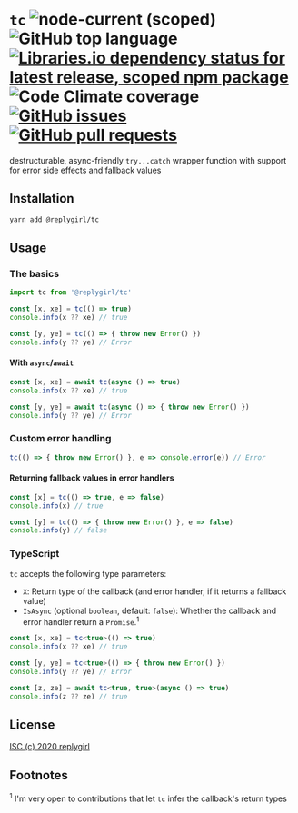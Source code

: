 # `tc` ![node-current (scoped)](https://img.shields.io/node/v/@replygirl/tc?style=flat-square) ![GitHub top language](https://img.shields.io/github/languages/top/replygirl/tc?style=flat-square) [![Libraries.io dependency status for latest release, scoped npm package](https://img.shields.io/librariesio/release/npm/@replygirl/tc?style=flat-square)](https://libraries.io/npm/@replygirl%2Ftc) ![Code Climate coverage](https://img.shields.io/codeclimate/coverage/replygirl/tc?style=flat-square) [![GitHub issues](https://img.shields.io/github/issues/replygirl/tc?style=flat-square)](https://github.com/replygirl/tc/issues) [![GitHub pull requests](https://img.shields.io/github/issues-pr/replygirl/tc?style=flat-square)](https://github.com/replygirl/tc/pulls)

destructurable, async-friendly `try...catch` wrapper function with support for error side effects and fallback values

## Installation

```bash
yarn add @replygirl/tc
```

## Usage

### The basics

```ts
import tc from '@replygirl/tc'

const [x, xe] = tc(() => true)
console.info(x ?? xe) // true

const [y, ye] = tc(() => { throw new Error() })
console.info(y ?? ye) // Error
```

#### With `async`/`await`

```ts
const [x, xe] = await tc(async () => true)
console.info(x ?? xe) // true

const [y, ye] = await tc(async () => { throw new Error() })
console.info(y ?? ye) // Error
```

### Custom error handling

```ts
tc(() => { throw new Error() }, e => console.error(e)) // Error
```

#### Returning fallback values in error handlers

```ts
const [x] = tc(() => true, e => false)
console.info(x) // true

const [y] = tc(() => { throw new Error() }, e => false)
console.info(y) // false
```

### TypeScript

`tc` accepts the following type parameters:

- `X`: Return type of the callback (and error handler, if it returns a fallback value)
- `IsAsync` (optional `boolean`, default: `false`): Whether the callback and error handler return a `Promise`.<sup>1</sup>

```ts
const [x, xe] = tc<true>(() => true)
console.info(x ?? xe) // true

const [y, ye] = tc<true>(() => { throw new Error() })
console.info(y ?? ye) // Error

const [z, ze] = await tc<true, true>(async () => true)
console.info(z ?? ze) // true
```

## License

[ISC (c) 2020 replygirl](https://github.com/replygirl/tc/blob/main/LICENSE.md)

## Footnotes

<sup>1</sup> I'm very open to contributions that let `tc` infer the callback's return types
